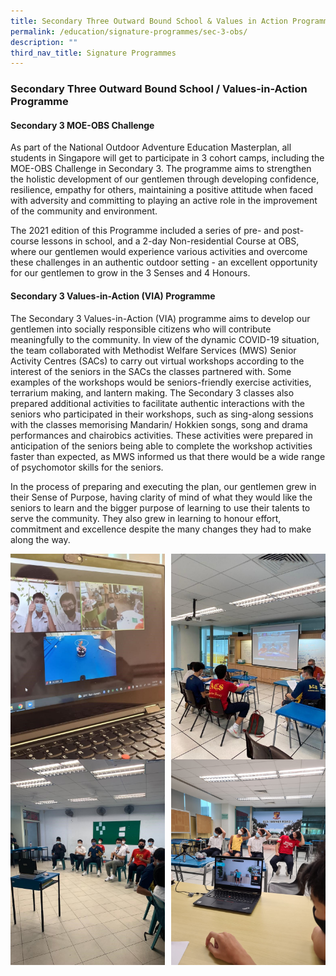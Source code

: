 ```yaml
---
title: Secondary Three Outward Bound School & Values in Action Programme
permalink: /education/signature-programmes/sec-3-obs/
description: ""
third_nav_title: Signature Programmes
---
```

### **Secondary Three Outward Bound School / Values-in-Action Programme**

#### **Secondary 3 MOE-OBS Challenge**
As part of the National Outdoor Adventure Education Masterplan, all students in Singapore will get to participate in 3 cohort camps, including the MOE-OBS Challenge in Secondary 3. The programme aims to strengthen the holistic development of our gentlemen through developing confidence, resilience, empathy for others, maintaining a positive attitude when faced with adversity and committing to playing an active role in the improvement of the community and environment.

The 2021 edition of this Programme included a series of pre- and post-course lessons in school, and a 2-day Non-residential Course at OBS, where our gentlemen would experience various activities and overcome these challenges in an authentic outdoor setting - an excellent opportunity for our gentlemen to grow in the 3 Senses and 4 Honours.

#### **Secondary 3 Values-in-Action (VIA) Programme**
The Secondary 3 Values-in-Action (VIA) programme aims to develop our gentlemen into socially responsible citizens who will contribute meaningfully to the community. In view of the dynamic COVID-19 situation, the team collaborated with Methodist Welfare Services (MWS) Senior Activity Centres (SACs) to carry out virtual workshops according to the interest of the seniors in the SACs the classes partnered with. Some examples of the workshops would be seniors-friendly exercise activities, terrarium making, and lantern making. The Secondary 3 classes also prepared additional activities to facilitate authentic interactions with the seniors who participated in their workshops, such as sing-along sessions with the classes memorising Mandarin/ Hokkien songs, song and drama performances and chairobics activities. These activities were prepared in anticipation of the seniors being able to complete the workshop activities faster than expected, as MWS informed us that there would be a wide range of psychomotor skills for the seniors.

In the process of preparing and executing the plan, our gentlemen grew in their Sense of Purpose, having clarity of mind of what they would like the seniors to learn and the bigger purpose of learning to use their talents to serve the community. They also grew in learning to honour effort, commitment and excellence despite the many changes they had to make along the way.

<img src="/images/sec3obs1.jpg" style="width:49%" align=left>
<img src="/images/sec3obs2.jpg" style="width:49%" align=right>

<br clear="left">

<img src="/images/sec3obs3.jpg" style="width:49%" align=left>
<img src="/images/sec3obs4.jpg" style="width:49%" align=right>